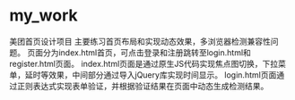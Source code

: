 # my_work
美团首页设计项目
主要练习首页布局和实现动态效果，多浏览器检测兼容性问题。
页面分为index.html首页，可点击登录和注册跳转至login.html和register.html页面。
index.html页面是通过原生JS代码实现焦点图切换，下拉菜单，延时等效果，中间部分通过导入jQuery库实现时间显示。
login.html页面通过正则表达式实现表单验证，并根据验证结果在页面中动态生成检测结果。
